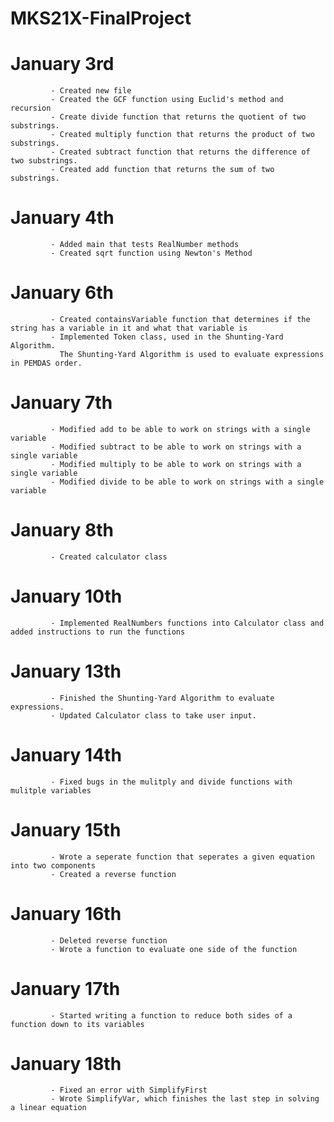 # MKS21X-FinalProject
# January 3rd
             - Created new file
             - Created the GCF function using Euclid's method and recursion
             - Create divide function that returns the quotient of two substrings.
             - Created multiply function that returns the product of two substrings.
             - Created subtract function that returns the difference of two substrings.
             - Created add function that returns the sum of two substrings.
# January 4th
             - Added main that tests RealNumber methods
             - Created sqrt function using Newton's Method
# January 6th
             - Created containsVariable function that determines if the string has a variable in it and what that variable is
             - Implemented Token class, used in the Shunting-Yard Algorithm.
               The Shunting-Yard Algorithm is used to evaluate expressions in PEMDAS order.
# January 7th
             - Modified add to be able to work on strings with a single variable
             - Modified subtract to be able to work on strings with a single variable
             - Modified multiply to be able to work on strings with a single variable
             - Modified divide to be able to work on strings with a single variable
# January 8th
             - Created calculator class
# January 10th
             - Implemented RealNumbers functions into Calculator class and added instructions to run the functions

# January 13th
             - Finished the Shunting-Yard Algorithm to evaluate expressions.
             - Updated Calculator class to take user input.
# January 14th
             - Fixed bugs in the mulitply and divide functions with mulitple variables
# January 15th
             - Wrote a seperate function that seperates a given equation into two components
             - Created a reverse function
# January 16th
             - Deleted reverse function
             - Wrote a function to evaluate one side of the function
# January 17th
             - Started writing a function to reduce both sides of a function down to its variables
# January 18th
             - Fixed an error with SimplifyFirst
             - Wrote SimplifyVar, which finishes the last step in solving a linear equation
